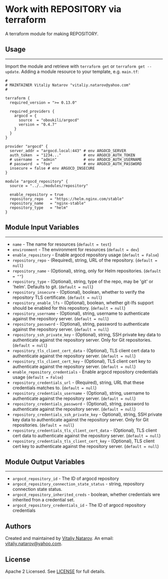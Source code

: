 # Work with REPOSITORY via terraform

A terraform module for making REPOSITORY.


## Usage
----------------------
Import the module and retrieve with ```terraform get``` or ```terraform get --update```. Adding a module resource to your template, e.g. `main.tf`:

```
#
# MAINTAINER Vitaliy Natarov "vitaliy.natarov@yahoo.com"
#

terraform {
  required_version = ">= 0.13.0"

  required_providers {
    argocd = {
      source  = "oboukili/argocd"
      version = "0.4.7"
    }
  }
}

provider "argocd" {
  server_addr = "argocd.local:443" # env ARGOCD_SERVER
  auth_token  = "1234..."          # env ARGOCD_AUTH_TOKEN
  # username  = "admin"            # env ARGOCD_AUTH_USERNAME
  # password  = "foo"              # env ARGOCD_AUTH_PASSWORD
  insecure = false # env ARGOCD_INSECURE
}

module "argocd_repository" {
  source = "../../modules/repository"

  enable_repository = true
  repository_repo   = "https://helm.nginx.com/stable"
  repository_name   = "nginx-stable"
  repository_type   = "helm"
}

```

## Module Input Variables
----------------------
- `name` - The name for resources (`default = test`)
- `environment` - The environment for resources (`default = dev`)
- `enable_repository` - Enable argocd repository usage (`default = False`)
- `repository_repo` - (Required), string, URL of the repository. (`default = null`)
- `repository_name` - (Optional), string, only for Helm repositories. (`default = ""`)
- `repository_type` - (Optional), string, type of the repo, may be 'git' or 'helm'. Defaults to git. (`default = null`)
- `repository_insecure` - (Optional), boolean, whether to verify the repository TLS certificate. (`default = null`)
- `repository_enable_lfs` - (Optional), boolean, whether git-lfs support should be enabled for this repository. (`default = null`)
- `repository_username` - (Optional), string, username to authenticate against the repository server. (`default = null`)
- `repository_password` - (Optional), string, password to authenticate against the repository server. (`default = null`)
- `repository_ssh_private_key` - (Optional), string, SSH private key data to authenticate against the repository server. Only for Git repositories. (`default = null`)
- `repository_tls_client_cert_data` - (Optional), TLS client cert data to authenticate against the repository server. (`default = null`)
- `repository_tls_client_cert_key` - (Optional), TLS client cert key to authenticate against the repository server. (`default = null`)
- `enable_repository_credentials` - Enable argocd repository credentials usage (`default = False`)
- `repository_credentials_url` - (Required), string, URL that these credentials matches to. (`default = null`)
- `repository_credentials_username` - (Optional), string, username to authenticate against the repository server. (`default = null`)
- `repository_credentials_password` - (Optional), string, password to authenticate against the repository server. (`default = null`)
- `repository_credentials_ssh_private_key` - Optional), string, SSH private key data to authenticate against the repository server. Only for Git repositories. (`default = null`)
- `repository_credentials_tls_client_cert_data` - (Optional), TLS client cert data to authenticate against the repository server. (`default = null`)
- `repository_credentials_tls_client_cert_key` - (Optional), TLS client cert key to authenticate against the repository server. (`default = null`)

## Module Output Variables
----------------------
- `argocd_repository_id` - The ID of argocd repository
- `argocd_repository_connection_state_status` - string, repository connection state status.
- `argocd_repository_inherited_creds` - boolean, whether credentials wre inherited fron a credential set.
- `argocd_repository_credentials_id` - The ID of argocd repository credentials


## Authors

Created and maintained by [Vitaliy Natarov](https://github.com/SebastianUA). An email: [vitaliy.natarov@yahoo.com](vitaliy.natarov@yahoo.com).

## License

Apache 2 Licensed. See [LICENSE](https://github.com/SebastianUA/terraform/blob/master/LICENSE) for full details.

